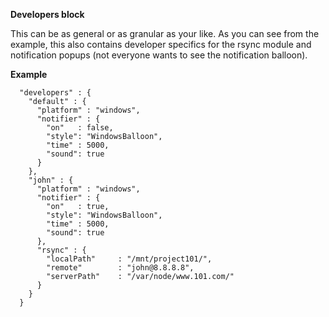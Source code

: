 **Developers block** 

This can be as general or as granular as your like. As you can see from the example, this also contains developer specifics for the rsync module and notification popups (not everyone wants to see the notification balloon).

**Example**
```
  "developers" : {
    "default" : {
      "platform" : "windows",
      "notifier" : {
        "on"   : false,
        "style": "WindowsBalloon",
        "time" : 5000,
        "sound": true
      }
    },
    "john" : {
      "platform" : "windows",
      "notifier" : {
        "on"   : true,
        "style": "WindowsBalloon",
        "time" : 5000,
        "sound": true
      },
      "rsync" : {
        "localPath"     : "/mnt/project101/",
        "remote"        : "john@8.8.8.8",
        "serverPath"    : "/var/node/www.101.com/"
      }
    }
  }
```